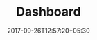 ---
title: "Dashboard"
date: 2017-09-26T12:57:20+05:30
draft: false
layout: dashboard
property: "Hotel Eden"
status: "In Process"
url: /dashboard/hotel-eden/
slug: "hotel-eden/"

mainmenu:
 dashboard: true

---